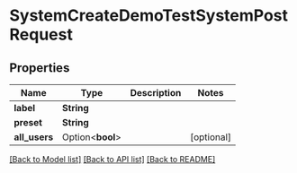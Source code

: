 # SystemCreateDemoTestSystemPostRequest

## Properties

Name | Type | Description | Notes
------------ | ------------- | ------------- | -------------
**label** | **String** |  | 
**preset** | **String** |  | 
**all_users** | Option<**bool**> |  | [optional]

[[Back to Model list]](../README.md#documentation-for-models) [[Back to API list]](../README.md#documentation-for-api-endpoints) [[Back to README]](../README.md)


